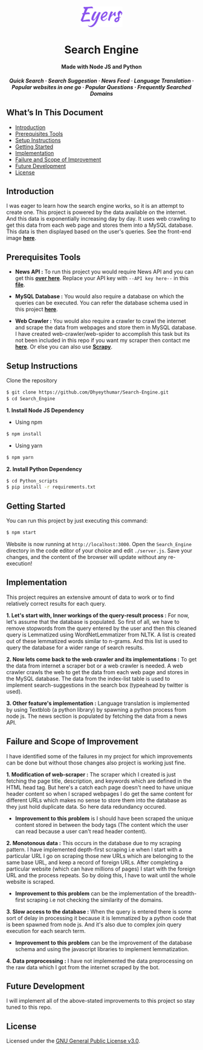 <h6></h6>
<p align="center">
    <img alt="Eyers" src="./assets/logo.svg" width="110" />
</p>
<h1 align="center">
  Search Engine
</h1>

<h4 align="center">
  Made with Node JS and Python
</h4>

<h5 align="center">
    Quick Search
  <span> · </span>
  Search Suggestion
  <span> · </span>
  News Feed
  <span> · </span>
  Language Translation
  <span> · </span>
  Popular websites in one go
  <span> · </span>
  Popular Questions
  <span> · </span>
  Frequently Searched Domains
</h5>


## What’s In This Document
- [Introduction](#introduction)
- [Prerequisites Tools](#prerequisites-tools)
- [Setup Instructions](#setup-instructions)
- [Getting Started](#getting-started)
- [Implementation](#implementation)
- [Failure and Scope of Improvement](#failure-and-scope-of-improvement)
- [Future Development](#future-development)
- [License](#license)


## Introduction

I was eager to learn how the search engine works, so it is an attempt to create one. This project is powered by the data available on the internet. And this data is exponentially increasing day by day. It uses web crawling to get this data from each web page and stores them into a MySQL database. This data is then displayed based on the user's queries. See the front-end image [**here**](./images.md).


## Prerequisites Tools

- **News API :**
To run this project you would require News API and you can get this [**over here**](https://newsapi.org). Replace your API key with `--API key here--` in this [**file**](./models/news_api.js).

- **MySQL Database :**
You would also require a database on which the queries can be executed. You can refer the database schema used in this project [**here**](./database_schema.md).

- **Web Crawler :**
You would also require a crawler to crawl the internet and scrape the data from webpages and store them in MySQL database. I have created web-crawler/web-spider to accomplish this task but its not been included in this repo if you want my scraper then contact me [**here**](https://dhyeythumar.github.io/my_portfolio/about.html#contact-form).
Or else you can also use [**Scrapy**](https://scrapy.org/).


## Setup Instructions

Clone the repository
```bash
$ git clone https://github.com/Dhyeythumar/Search-Engine.git
$ cd Search_Engine
```
**1. Install Node JS Dependency**

- Using npm
```bash
$ npm install
```
- Using yarn
```bash
$ npm yarn
```

**2. Install Python Dependency**
```bash
$ cd Python_scripts
$ pip install -r requirements.txt
```


## Getting Started

You can run this project by just executing this command:
```bash
$ npm start
```
Website is now running at `http://localhost:3000`. Open the `Search_Engine` directory in the code editor of your choice and edit `./server.js`. Save your changes, and the content of the browser will update without any re-execution!


## Implementation

This project requires an extensive amount of data to work or to find relatively correct results for each query.

**1. Let's start with, Inner workings of the query-result process :**
For now, let's assume that the database is populated. So first of all, we have to remove stopwords from the query entered by the user and then this cleaned query is Lemmatized using WordNetLemmatizer from NLTK. A list is created out of these lemmatized words similar to n-grams. And this list is used to query the database for a wider range of search results.

**2. Now lets come back to the web crawler and its implementations :**
To get the data from internet a scraper bot or a web crawler is needed. A web crawler crawls the web to get the data from each web page and stores in the MySQL database. The data from the index-list table is used to implement search-suggestions in the search box (typeahead by twitter is used).

**3. Other feature's implementation :**
Language translation is implemented by using Textblob (a python library) by spawning a python process from node js.
The news section is populated by fetching the data from a news API.


## Failure and Scope of Improvement
I have identified some of the failures in my project for which improvements can be done but without those changes also project is working just fine.

**1. Modification of web-scraper :**
The scraper which I created is just fetching the page title, description, and keywords which are defined in the HTML head tag. But here's a catch each page doesn't need to have unique header content so when I scraped webpages I do get the same content for different URLs which makes no sense to store them into the database as they just hold duplicate data. So here data redundancy occured.
- **Improvement to this problem** is I should have been scraped the unique content stored in between the body tags (The content which the user can read because a user can't read header content).

**2. Monotonous data :**
This occurs in the database due to my scraping pattern. I have implemented depth-first scraping i.e when I start with a particular URL I go on scraping those new URLs which are belonging to the same base URL, and keep a record of foreign URLs. After completing a particular website (which can have millions of pages) I start with the foreign URL and the process repeats. So by doing this, I have to wait until the whole website is scraped.
- **Improvement to this problem** can be the implementation of the breadth-first scraping i.e not checking the similarity of the domains.

**3. Slow access to the database :**
When the query is entered there is some sort of delay in processing it because it is lemmatized by a python code that is been spawned from node js. And it's also due to complex join query execution for each search term.
- **Improvement to this problem** can be the improvement of the database schema and using the javascript libraries to implement lemmatization.

**4. Data preprocessing :**
I have not implemented the data preprocessing on the raw data which I got from the internet scraped by the bot.


## Future Development
I will implement all of the above-stated improvements to this project so stay tuned to this repo.


## License
Licensed under the [GNU General Public License v3.0](./LICENSE).

